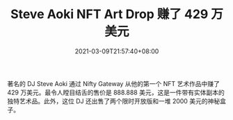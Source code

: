 ﻿---
title: "Steve Aoki NFT Art Drop 赚了 429 万美元"
date: 2021-03-09T21:57:40+08:00
lastmod: 2021-03-09T16:45:40+08:00
draft: false
authors: ["Matilda"]
description: "著名的 DJ Steve Aoki 通过 Nifty Gateway 从他的第一个 NFT 艺术作品中赚了 429 万美元。最令人瞠目结舌的售价是 888.888 美元，这是一件带有实体副本的独特艺术品。此外，这位 DJ 还出售了两个限时开放版和一堆 2000 美元的神秘盒子。"
featuredImage: "steve-aoki-nft-art-drop-made-4-29-million.png"
tags: ["Strategy Game","策略游戏","Play to Earn"]
categories: ["news"]
news: ["策略游戏"]
weight: 
lightgallery: true
pinned: false
recommend: false
recommend1: false
---

著名的 DJ Steve Aoki 通过 Nifty Gateway 从他的第一个 NFT 艺术作品中赚了 429 万美元。最令人瞠目结舌的售价是 888.888 美元，这是一件带有实体副本的独特艺术品。此外，这位 DJ 还出售了两个限时开放版和一堆 2000 美元的神秘盒子。

<!--more-->

